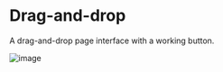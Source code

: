 # Drag-and-drop
A drag-and-drop page interface with a working button.

![image](https://github.com/Abinbn/Drag-and-drop/assets/82628577/a0ff0db6-b207-4362-b125-3892d3de5f8f)
